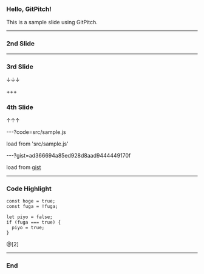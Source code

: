 ### Hello, GitPitch!

This is a sample slide using GitPitch.

---

### 2nd Slide

---

### 3rd Slide

↓↓↓

+++

### 4th Slide

↑↑↑

---?code=src/sample.js

load from 'src/sample.js'

---?gist=ad366694a85ed928d8aad9444449170f

load from [gist](https://gist.github.com/ezawa800/ad366694a85ed928d8aad9444449170f)

---

### Code Highlight

```
const hoge = true;
const fuga = !fuga;

let piyo = false;
if (fuga === true) {
  piyo = true;
}
```
@[2]

---

### End
